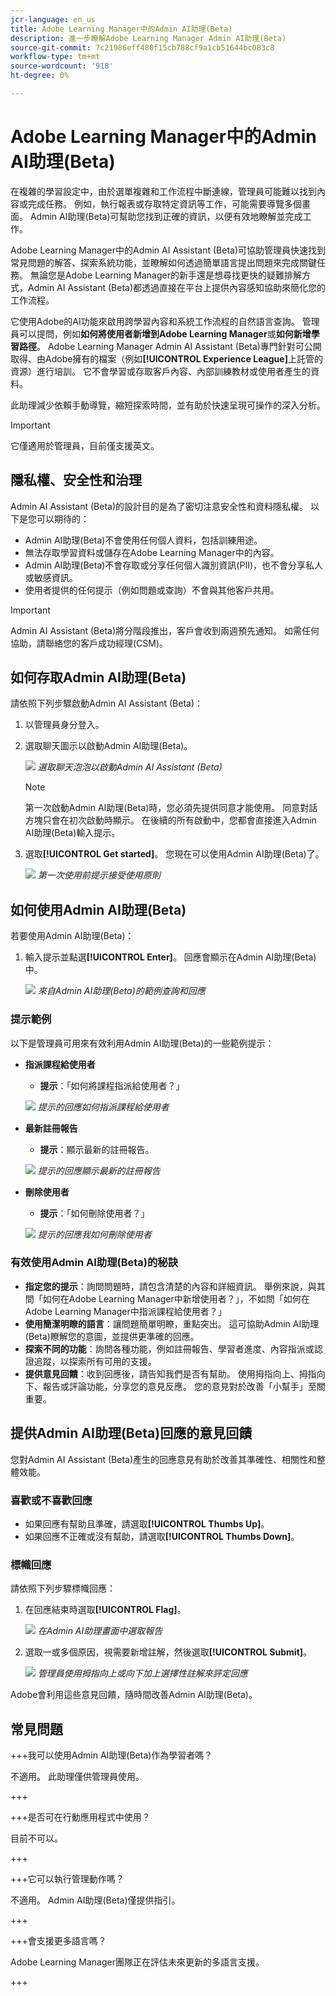 ```yaml
---
jcr-language: en_us
title: Adobe Learning Manager中的Admin AI助理(Beta)
description: 進一步瞭解Adobe Learning Manager Admin AI助理(Beta)
source-git-commit: 7c21986eff480f15cb788cf9a1cb51644bc083c8
workflow-type: tm+mt
source-wordcount: '918'
ht-degree: 0%

---
```



# Adobe Learning Manager中的Admin AI助理(Beta)

在複雜的學習設定中，由於選單複雜和工作流程中斷連線，管理員可能難以找到內容或完成任務。 例如，執行報表或存取特定資訊等工作，可能需要導覽多個畫面。 Admin AI助理(Beta)可幫助您找到正確的資訊，以便有效地瞭解並完成工作。

Adobe Learning Manager中的Admin AI Assistant (Beta)可協助管理員快速找到常見問題的解答、探索系統功能，並瞭解如何透過簡單語言提出問題來完成關鍵任務。 無論您是Adobe Learning Manager的新手還是想尋找更快的疑難排解方式，Admin AI Assistant (Beta)都透過直接在平台上提供內容感知協助來簡化您的工作流程。

它使用Adobe的AI功能來啟用跨學習內容和系統工作流程的自然語言查詢。  管理員可以提問，例如&#x200B;**如何將使用者新增到Adobe Learning Manager**&#x200B;或&#x200B;**如何新增學習路徑**。 Adobe Learning Manager Admin AI Assistant (Beta)專門針對可公開取得、由Adobe擁有的檔案（例如&#x200B;**[!UICONTROL Experience League]**&#x200B;上託管的資源）進行培訓。 它不會學習或存取客戶內容、內部訓練教材或使用者產生的資料。

此助理減少依賴手動導覽，縮短探索時間，並有助於快速呈現可操作的深入分析。

<!--## Key benefits

* Perform common administrator tasks faster with conversational guidance.
* Get instant answers without browsing through extensive menus.
* Gain real-time insights and step-by-step guidance for administrative workflows.-->


>[!IMPORTANT]
>
>它僅適用於管理員，目前僅支援英文。

## 隱私權、安全性和治理

Admin AI Assistant (Beta)的設計目的是為了密切注意安全性和資料隱私權。 以下是您可以期待的：

* Admin AI助理(Beta)不會使用任何個人資料，包括訓練用途。
* 無法存取學習資料或儲存在Adobe Learning Manager中的內容。
* Admin AI助理(Beta)不會存取或分享任何個人識別資訊(PII)，也不會分享私人或敏感資訊。
* 使用者提供的任何提示（例如問題或查詢）不會與其他客戶共用。

>[!IMPORTANT]
>
>Admin AI Assistant (Beta)將分階段推出，客戶會收到兩週預先通知。 如需任何協助，請聯絡您的客戶成功經理(CSM)。

## 如何存取Admin AI助理(Beta)

請依照下列步驟啟動Admin AI Assistant (Beta)：

1. 以管理員身分登入。
2. 選取聊天圖示以啟動Admin AI助理(Beta)。

   ![](assets/alm-ai-assistant.png)
   _選取聊天泡泡以啟動Admin AI Assistant (Beta)_

   >[!NOTE]
   >
   >第一次啟動Admin AI助理(Beta)時，您必須先提供同意才能使用。 同意對話方塊只會在初次啟動時顯示。 在後續的所有啟動中，您都會直接進入Admin AI助理(Beta)輸入提示。

3. 選取&#x200B;**[!UICONTROL Get started]**。 您現在可以使用Admin AI助理(Beta)了。

   ![](assets/get-started-ai.jpg)
   _第一次使用前提示接受使用原則_

## 如何使用Admin AI助理(Beta)

若要使用Admin AI助理(Beta)：

1. 輸入提示並點選&#x200B;**[!UICONTROL Enter]**。 回應會顯示在Admin AI助理(Beta)中。

   ![](assets/enter-a-prompt.png)
   _來自Admin AI助理(Beta)的範例查詢和回應_

### 提示範例

以下是管理員可用來有效利用Admin AI助理(Beta)的一些範例提示：

* **指派課程給使用者**
   * **提示**：「如何將課程指派給使用者？」

  ![](assets/prompt-1.png)
  _提示的回應如何指派課程給使用者_

* **最新註冊報告**
   * **提示**：顯示最新的註冊報告。

  ![](assets/prompt-2.png)
  _提示的回應顯示最新的註冊報告_

* **刪除使用者**
   * **提示**：「如何刪除使用者？」

  ![](assets/prompt-3.png)
  _提示的回應我如何刪除使用者_

### 有效使用Admin AI助理(Beta)的秘訣

* **指定您的提示**：詢問問題時，請包含清楚的內容和詳細資訊。 舉例來說，與其問「如何在Adobe Learning Manager中新增使用者？」，不如問「如何在Adobe Learning Manager中指派課程給使用者？」
* **使用簡潔明瞭的語言**：讓問題簡單明瞭，重點突出。 這可協助Admin AI助理(Beta)瞭解您的意圖，並提供更準確的回應。
* **探索不同的功能**：詢問各種功能，例如註冊報告、學習者進度、內容指派或認證追蹤，以探索所有可用的支援。
* **提供意見回饋**：收到回應後，請告知我們是否有幫助。 使用拇指向上、拇指向下、報告或評論功能，分享您的意見反應。 您的意見對於改善「小幫手」至關重要。


## 提供Admin AI助理(Beta)回應的意見回饋

您對Admin AI Assistant (Beta)產生的回應意見有助於改善其準確性、相關性和整體效能。

### 喜歡或不喜歡回應

* 如果回應有幫助且準確，請選取&#x200B;**[!UICONTROL Thumbs Up]**。
* 如果回應不正確或沒有幫助，請選取&#x200B;**[!UICONTROL Thumbs Down]**。

### 標幟回應

請依照下列步驟標幟回應：

1. 在回應結束時選取&#x200B;**[!UICONTROL Flag]**。

   ![](assets/report-response.png)
   _在Admin AI助理畫面中選取報告_

2. 選取一或多個原因，視需要新增註解，然後選取&#x200B;**[!UICONTROL Submit]**。

   ![](assets/select-submit.png)
   _管理員使用拇指向上或向下加上選擇性註解來評定回應_

Adobe會利用這些意見回饋，隨時間改善Admin AI助理(Beta)。

## 常見問題

+++我可以使用Admin AI助理(Beta)作為學習者嗎？

不適用。 此助理僅供管理員使用。

+++

+++是否可在行動應用程式中使用？

目前不可以。

+++

+++它可以執行管理動作嗎？

不適用。 Admin AI助理(Beta)僅提供指引。

+++

+++會支援更多語言嗎？

Adobe Learning Manager團隊正在評估未來更新的多語言支援。

+++
